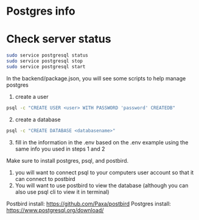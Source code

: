 # Postgres info

# Check server status

```sh
sudo service postgresql status
sudo service postgresql stop
sudo service postgresql start
```


In the backend/package.json, you will see some scripts to help manage postgres


1. create a user

```sh
psql -c "CREATE USER <user> WITH PASSWORD 'password' CREATEDB"
```

2. create a database

```sh
psql -c "CREATE DATABASE <databasename>"
```

3. fill in the information in the .env based on the .env example using the same info you used in steps 1 and 2



Make sure to install postgres, psql, and postbird.

1. you will want to connect psql to your computers user account so that it can connect to postbird
2. You will want to use postbird to view the database (although you can also use psql cli to view it in terminal)



Postbird install: https://github.com/Paxa/postbird
Postgres install: https://www.postgresql.org/download/
